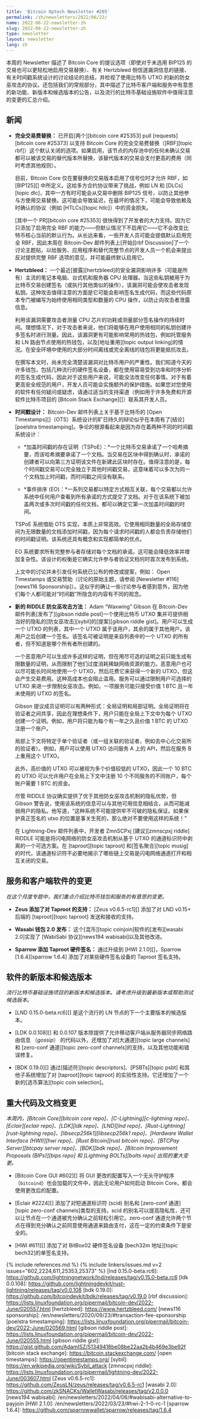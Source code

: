 ```yaml
---
title: 'Bitcoin Optech Newsletter #205'
permalink: /zh/newsletters/2022/06/22/
name: 2022-06-22-newsletter-zh
slug: 2022-06-22-newsletter-zh
type: newsletter
layout: newsletter
lang: zh
---
```

本周的 Newsletter 描述了 Bitcoin Core 的提议选项（即使对于未选用 BIP125 的交易也可以更轻松地启用交易替换）、有关 Hertzbleed 侧信道漏洞信息的链接、有关时间戳系统设计的讨论结论的总结，并检视了使用比特币 UTXO 的新的防女巫攻击的协议。还包括我们的常规部分，其中描述了比特币客户端和服务中有意思的新功能、新版本和候选版本的公告，以及流行的比特币基础设施软件中值得注意的变更的汇总介绍。

## 新闻

- **<!--policy-limits-->完全交易费替换：** 已开启[两个][bitcoin core #25353] pull [requests][bitcoin core #25373] 以支持 Bitcoin Core 的完全交易费替换（[RBF][topic rbf]）这个默认关闭的选项。如果启用，该节点的内存池中的任何未确认交易都可以被该交易的替代版本所替换，该替代版本的交易会支付更高的费用（同时考虑其他规则）。

  目前，Bitcoin Core 仅在要替换的交易版本启用了信号位时才允许 RBF，如 [BIP125][] 中所定义。这给多方合约协议带来了挑战，例如 LN 和 [DLCs][topic dlc]，其中一方有时可能会从交易中删除 BIP125 信号，以防止其他参与方使用交易替换。这可能会导致延迟，在最坏的情况下，可能会导致依赖及时确认的协议（例如 [HTLCs][topic htlc]）中的资金损失。

  [其中一个 PR][bitcoin core #25353] 很快得到了开发者的大力支持。因为它只添加了启用完全 RBF 的能力——但默认情况下不启用它——它不会改变比特币核心当前的默认行为。从长远来看，一些开发人员可能会提倡默认启用完全 RBF，因此本周在 Bitcoin-Dev 邮件列表上[开始][rbf Discussion]了一个讨论主题贴，以给服务、应用程序和替代完整节点的开发人员一个机会来提出反对提供完整 RBF 选项的意见，并可能最终默认启用它。

- **Hertzbleed：** 一个最近[披露][hertzbleed]的安全漏洞影响许多（可能是所有）主流的笔记本电脑、台式机和服务器 CPU 处理器。当这些私钥被用于为比特币交易创建签名（或执行其他类似的操作），该漏洞可能会使攻击者发现私钥。这种攻击值得注意的方面是它可能会影响签名生成代码，而这些代码原本专门被编写为始终使用相同类型和数量的 CPU 操作，以防止向攻击者泄露信息。

  利用该漏洞需要攻击者测量 CPU 芯片的功耗或测量部分签名操作的持续时间。理想情况下，对于攻击者来说，他们将能够在用户使用相同的私钥创建许多签名时进行测量。因此，该漏洞更有可能影响常用的热钱包，例如托管服务和 LN 路由节点使用的热钱包，以及[地址重用][topic output linking]的情况。在安全环境中使用的大部分时间离线或完全离线的钱包将更能抵抗攻击。

  在撰写本文时，尚未完全清楚该漏洞对比特币用户的严重性。我们知道今天的许多钱包，包括几种流行的硬件签名设备，都在使用容易受到功率和时序分析的签名生成代码，因此对于这些用户来说，可能没法改变任何事情。对于有着更高安全规范的用户，开发人员可能会实施额外的保护措施。如果您对您使用的软件有任何疑问或疑虑，请通过适当的支持渠道（例如用于许多免费和开源软件比特币项目的 [Bitcoin Stack Exchange][]）联系其开发人员。

- **<!--timestamping-design-->时间戳设计：** Bitcoin-Dev 邮件列表上关于基于比特币的 [Open Timestamps][]（OTS）系统设计的旷日持久的辩论似乎在本周有了[结论][poelstra timestamping]。争论的根源看起来是因为存在着两种不同的时间戳系统设计：

    - *加盖时间戳的存在证明（TSPoE）：*一个比特币交易承诺了一个哈希摘要，而该哈希摘要承诺了一个文档。当交易在区块中得到确认时，承诺的创建者可以向第三方证明该文件在新建此区块时存在。值得注意的是，每个时间戳交易可以完全独立于其他时间戳交易，这意味着可以多次为同一个文档加上时间戳，而时间戳之间没有联系。

    - *事件排序 (EO)：*一系列交易都以特定方式相互关联，每个交易都以允许系统中任何用户查看到所有承诺的方式提交了文档。对于在该系统下被加盖两次或多次时间戳的任何文档，都可以确定它第一次加盖时间戳的时间。

  TSPoE 系统借助 OTS 实现，本质上非常高效。它使用相同数量的全局存储空间为无限数量的文档添加时间戳，因为每个请求时间戳的人都会负责存储他们的时间戳证明。该系统还具有概念和实现都简单的优点。

  EO 系统要求所有完整参与者存储对每个文档的承诺。这可能会降低效率并增加复杂性。该设计的权衡是它确实允许参与者验证文档何时首次发布到系统。

  上文中的讨论并未引发任何系统已公布的修改或提案，例如： Open Timestamps 或交易赞助（讨论的原始主题，请参阅 [Newsletter #116][news116 Sponsorship]）。这似乎的确让一些讨论参与者感到意外，因为他们每个人都可能对“时间戳”所隐含的内容有不同的观念。

- **新的 RIDDLE 防女巫攻击方法：** Adam “Waxwing” Gibson 在 Bitcoin-Dev 邮件列表[发布了][gibson riddle post]一个使用比特币 UTXO 集并可提供相当好的隐私的[防女巫攻击][sybil]的[提案][gibson riddle gist]。用户可以生成一个 UTXO 的列表，其中一个 UTXO 属于该用户，其余的属于其他用户。该用户之后创建一个签名。该签名可被证明是来自列表中的一个 UTXO 的所有者，但不知道是哪个所有者所创建的。

  一个恶意用户可以生成许多这样的证明，但在用尽可选的证明之前只能生成有限数量的证明，从而限制了他们过度消耗稀缺网络资源的能力。恶意用户也可以尽可能长时间地使用一个 UTXO，然后花费它来获得一个新的 UTXO，但这会产生交易费用。这种高成本也会阻止滥用。服务可以通过限制用户可选择的 UTXO 来进一步限制女巫攻击。例如，一项服务可能只接受价值 1 BTC 且一年未使用的 UTXO 的签名。

  Gibson 提议成员证明可以有两种形式：全局证明和局部证明。全局证明将在验证者之间共享，因此在理想条件下，用户只能在全局上下文中为每个 UTXO 创建一个证明。例如，用户将只能为每个有一年之久且价值 1 BTC 的 UTXO 注册一个账户。

  局部上下文将特定于单个验证者（或一组关联的验证者，例如去中心化交易所的验证者）。例如，用户可以使用 UTXO 访问服务 A 上的 API，然后在服务 B 上重用这个 UTXO。

  此外，高价值的 UTXO 可以被视为多个价值较低的 UTXO，因此一个 10 BTC 的 UTXO 可以允许用户在全局上下文中注册 10 个不同服务的不同账户，每个账户需要 1 BTC 的资金。

  尽管 RIDDLE 协议确实提供了优于其他防女巫攻击机制的隐私优势，但 Gibson 警告说，使用该系统的信息可以与其他可用信息相结合，从而可能减弱用户的隐私。他写道，“这种系统不可能提供牢不可破的隐私保证。如果保护真正签名的 utxo 的位置是事关生死的，那么绝对不要使用这样的系统！”

  在 Lightning-Dev 邮件列表中，开发者 ZmnSCPxj [建议][zmnscpxj riddle] RIDDLE 可能是将闪电网络的防女巫攻击机制从基于 UTXO 的通道标识符中剥离的一个可选方案。在 [taproot][topic taproot] 和[签名聚合][topic musig]的时代，该通道标识符不必要地揭示了哪些链上交易是闪电网络通道打开和相互关闭的交易。

## 服务和客户端软件的变更

*在这个月度专题中，我们重点介绍比特币钱包和服务的有意思的变更。*

- **Zeus 添加了对 Taproot 的支持：**
  [Zeus v0.6.5-rc1][] 添加了对 LND v0.15+ 后端的 [taproot][topic taproot] 发送和接收的支持。

- **Wasabi 钱包 2.0 发布：**
  这个[混币][topic coinjoin]软件的[发布][wasabi 2.0]实现了 [WabiSabi 协议][news194 wabisabi]以及其他改进。

- **Sparrow 添加 Taproot 硬件签名：**
  通过升级到 [HWI 2.1.0][]，Sparrow [1.6.4][sparrow 1.6.4] 添加了对某些硬件签名设备的 Taproot 签名支持。

## 软件的新版本和候选版本

*流行比特币基础设施项目的新版本和候选版本。请考虑升级到最新版本或帮助测试候选版本。*

- [LND 0.15.0-beta.rc6][] 是这个流行的 LN 节点的下一个主要版本的候选版本。

- [LDK 0.0.108][] 和 0.0.107 版本除提供了允许移动客户端从服务器同步网络路由信息 （*gossip*） 的代码以外，还增加了对[大通道][topic large channels]和 [zero-conf 通道][topic zero-conf channels]的支持，以及其他功能和错误修复。

- [BDK 0.19.0][] 通过[描述符][topic descriptors]、[PSBTs][topic psbt] 和其他子系统增加了对 [taproot][topic taproot] 的实验性支持。它还增加了一个新的[选币算法][topic coin selection]。

## 重大代码及文档变更

*本周内，[Bitcoin Core][bitcoin core repo]、[C-Lightning][c-lightning repo]、[Eclair][eclair repo]、[LDK][ldk repo]、[LND][lnd repo]、[Rust-Lightning][rust-lightning repo]、[libsecp256k1][libsecp256k1 repo]、[Hardware Wallet Interface (HWI)][hwi repo]、[Rust Bitcoin][rust bitcoin repo]、[BTCPay Server][btcpay server repo]、[BDK][bdk repo]、[Bitcoin Improvement Proposals (BIPs)][bips repo] 和 [Lightning BOLTs][bolts repo] 出现的重大变更。*

- [Bitcoin Core GUI #602][] 将 GUI 更改的配置写入一个无头守护程序（`bitcoind`）也会加载的文件中，因此无论用户如何启动 Bitcoin Core，都会使用更改后的配置。

- [Eclair #2224][] 添加了对短通道标识符 (scid) 别名和 [zero-conf 通道][topic zero-conf channels]类型的支持。scid 的别名可以提高隐私性，还可以让节点在一个通道被充分确认之前轻松引用它。zero-conf 通道允许两个节点在得到充分确认之前同意使用通道来路由支付，这在一定的约束条件下是安全的。

- [HWI #611][] 添加了对 BitBox02 硬件签名设备 [bech32m 地址][topic bech32]的单签名支持。

{% include references.md %}
{% include linkers/issues.md v=2 issues="602,2224,611,25353,25373" %}
[lnd 0.15.0-beta.rc6]: https://github.com/lightningnetwork/lnd/releases/tag/v0.15.0-beta.rc6
[ldk 0.0.108]: https://github.com/lightningdevkit/rust-lightning/releases/tag/v0.0.108
[bdk 0.19.0]: https://github.com/bitcoindevkit/bdk/releases/tag/v0.19.0
[rbf discussion]: https://lists.linuxfoundation.org/pipermail/bitcoin-dev/2022-June/020557.html
[hertzbleed]: https://www.hertzbleed.com/
[news116 sponsorship]: /en/newsletters/2020/09/23/#transaction-fee-sponsorship
[poelstra timestamping]: https://lists.linuxfoundation.org/pipermail/bitcoin-dev/2022-June/020569.html
[gibson riddle post]: https://lists.linuxfoundation.org/pipermail/bitcoin-dev/2022-June/020555.html
[gibson riddle gist]: https://gist.github.com/AdamISZ/51349418be08be22aa2b4b469e3be92f
[bitcoin stack exchange]: https://bitcoin.stackexchange.com/
[open timestamps]: https://opentimestamps.org/
[sybil]: https://en.wikipedia.org/wiki/Sybil_attack
[zmnscpxj riddle]: https://lists.linuxfoundation.org/pipermail/lightning-dev/2022-June/003607.html
[Zeus v0.6.5-rc1]: https://github.com/ZeusLN/zeus/releases/tag/v0.6.5-rc1
[wasabi 2.0]: https://github.com/zkSNACKs/WalletWasabi/releases/tag/v2.0.0.0
[news194 wabisabi]: /en/newsletters/2022/04/06/#wabisabi-alternative-to-payjoin
[HWI 2.1.0]: /en/newsletters/2022/03/23/#hwi-2-1-0-rc-1
[sparrow 1.6.4]: https://github.com/sparrowwallet/sparrow/releases/tag/1.6.4
